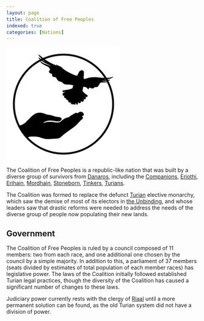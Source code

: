 ```yaml
---
layout: page
title: Coalition of Free Peoples
indexed: true
categories: [Nations]
---
```


![Symbol of the Coalition of Free Peoples](/img/symbol-coalition-free-peoples-rob-ambrosius.jpg)

The Coalition of Free Peoples is a republic-like nation that was built by a diverse group of survivors
from [Danaros](/locations/danaros), including the [Companions](/races/companions), [Eriothi](/races/eriothi), 
[Erihain](/races/erihain), [Mordhain](/races/mordhain), [Stoneborn](/races/stoneborn), [Tinkers](/races/tinkers), [Turians](/races/turians).

The Coalition was formed to replace the defunct [Turian](/races/turians) elective monarchy, which saw the demise of most
of its electors in [the Unbinding](/history/the-unbinding), and whose leaders saw that drastic reforms were needed to
address the needs of the diverse group of people now populating their new lands.

## Government

The Coalition of Free Peoples is ruled by a council composed of 11 members: two from each race, and one additional one
chosen by the council by a simple majority. In addition to this, a parliament of 37 members (seats divided by estimates of
 total population of each member races) has legislative power.
The laws of the Coalition initially followed established Turian legal practices, though the diversity of the Coalition has
caused a significant number of changes to these laws.
 
Judiciary power currently rests with the clergy of [Riaal](/pantheons/the_unscathed) until a more permanent solution can
be found, as the old Turian system did not have a division of power. 
